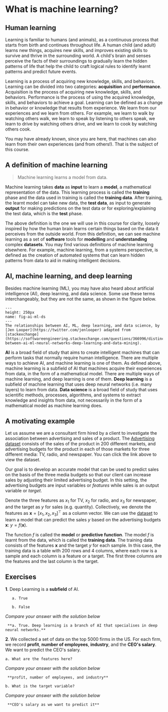 # What is machine learning?

## Human learning

Learning is familiar to humans (and animals), as a continuous process that starts from birth and continues throughout life. A human child (and adult) learns new things, acquires new skills, and improves existing skills to survive and thrive in the surrounding world. A child's brain and senses perceive the facts of their surroundings to gradually learn the hidden patterns of life that help the child to craft logical rules to identify learnt patterns and predict future events.

Learning is a process of acquiring new knowledge, skills, and behaviors. Learning can be divided into two categories: **acquisition** and **performance**. Acquisition is the process of acquiring new knowledge, skills, and behaviors. Performance is the process of using the acquired knowledge, skills, and behaviors to achieve a goal. Learning can be defined as a change in behavior or knowledge that results from experience. We learn from our experiences and we learn from others. For example, we learn to walk by watching others walk, we learn to speak by listening to others speak, we learn to drive by watching others drive, and we learn to cook by watching others cook.

You may have already known, since you are here, that machines can also learn from their own experiences (and from others!). That is the subject of this course.

## A definition of machine learning

> Machine learning learns a model from data.

Machine learning takes **data** as **input** to learn a **model**, a mathematical representation of the data. This learning process is called the **training** phase and the data used in training is called the **training data**. After training, the learnt model can take new data, the **test data**, as input to generate **output** for making predictions on the test data or for exploring/explaining the test data, which is the **test** phase.

The above definition is the one we will use in this course for clarity, loosely inspired by how the human brain learns certain things based on the data it perceives from the outside world. From this definition, we can see machine learning as a set of **software** tools for **modelling** and **understanding** complex **datasets**. You may find various definitions of machine learning elsewhere. For example, machine learning, from a systems perspective, is defined as the creation of automated systems that can learn hidden patterns from data to aid in making intelligent decisions.


## AI, machine learning, and deep learning

Besides machine learning (ML), you may have also heard about artificial intelligence (AI), deep learning, and data science. Some use these terms interchangeably, but they are not the same, as shown in the figure below.

```{figure} https://github.com/microsoft/ML-For-Beginners/raw/main/1-Introduction/1-intro-to-ML/images/ai-ml-ds.png
---
height: 250px
name: fig-ai-ml-ds
---
The relationships between AI, ML, deep learning, and data science, by [Jen Looper](https://twitter.com/jenlooper) adapted from [stackexchange](https://softwareengineering.stackexchange.com/questions/366996/distinction-between-ai-ml-neural-networks-deep-learning-and-data-mining).
```

**AI** is a broad field of study that aims to create intelligent machines that can perform tasks that normally require human intelligence. There are multiple ways to achieve AI, and machine learning is one of them. As defined above, machine learning is a subfield of AI that machines acquire their experiences from data, in the form of a mathematical model. There are multiple ways of machine learning, and deep learning is one of them. **Deep learning** is a subfield of machine learning that uses deep neural networks (i.e. many layers) to learn from data. **Data science** is a broad field of study that uses scientific methods, processes, algorithms, and systems to extract knowledge and insights from data, not necessarily in the form of a mathematical model as machine learning does.

## A motivating example

Let us assume we are a consultant firm hired by a client to investigate the association between advertising and sales of a product. The [Advertising dataset](https://github.com/pykale/transparentML/blob/main/data/Advertising.csv) consists of the sales of the product in 200 different markets, and advertising budgets for the product in each of those markets for three different media: TV, radio, and newspaper. You can click the link above to view the dataset.

Our goal is to develop an accurate model that can be used to predict sales on the basis of the three media budgets so that our client can increase sales by adjusting their limited advertising budget. In this setting, the advertising budgets are input variables or _features_ while sales is an output variable or _target_.

Denote the three features as $x_1$ for TV, $x_2$ for radio, and $x_3$ for newspaper, and the target as $y$ for sales (e.g. quantity). Collectively, we denote the features as $\mathbf{x}= [x_1, x_2, x_3]^\top$ as a column vector. We can use the [dataset](https://github.com/pykale/transparentML/blob/main/data/Advertising.csv) to learn a model that can predict the sales $y$ based on the advertising budgets $\mathbf{x}$: $y = f(\mathbf{x})$.

The function $f$ is called the **model** or **predictive function**. The model $f$ is learnt from the data, which is called the **training data**. The training data consists of the features $\mathbf{x}$ and the target $y$ for each sample. In this case, the training data is a table with 200 rows and 4 columns, where each row is a sample and each column is a feature or a target. The first three columns are the features and the last column is the target.

## Exercises

**1**. Deep Learning is a **subfield** of AI.

       a. True

       b. False

*Compare your answer with the solution below*
   ```{toggle}
    **a. True. Deep learning is a branch of AI that specialises in deep neural networks.**
   ```

**2**. We collected a set of data on the top $5000$ firms in the US. For each firm, we record **profit**, **number of employees**, **industry**, and the **CEO's salary**. We want to predict the CEO's salary.

    a. What are the features here?

*Compare your answer with the solution below*

   ```{toggle}
    **profit, number of employees, and industry**
   ```
    b. What is the target variable?

*Compare your answer with the solution below*

   ```{toggle}
    **CEO's salary as we want to predict it**
   ```
